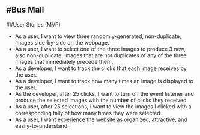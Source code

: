 #Bus Mall
---
##User Stories (MVP)
- As a user, I want to view three randomly-generated, non-duplicate, images side-by-side on the webpage.
- As a user, I want to select one of the three images to produce 3 new, also non-duplicate, images that are not duplicates of any of the three images that immediately precede them.
- As a developer, I want to track the clicks that each image receives by the user.
- As a developer, I want to track how many times an image is displayed to the user.
- As the developer, after 25 clicks, I want to turn off the event listener and produce the selected images with the number of clicks they received.
- As a user, after 25 selections, I want to view the images I clicked with a corresponding tally of how many times they were selected.
- As a user, I want experience the website as organized, attractive, and easily-to-understand.
